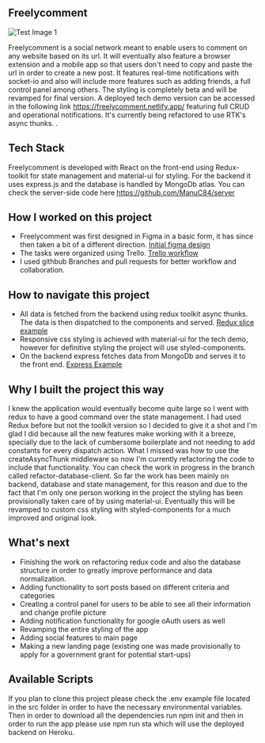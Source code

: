 ## Freelycomment

![Test Image 1](https://i.imgur.com/5BmzPjK.png)

Freelycomment is a social network meant to enable users to comment on any website based on its url. It will eventually also feature a browser extension and a mobile app so that users don't need to copy and paste the url in order to create a new post. It features real-time notifications with socket-io and also will include more features such as adding friends, a full control panel among others. The styling is completely beta and will be revamped for final version. A deployed tech demo version can be accessed in the following link https://freelycomment.netlify.app/ featuring full CRUD and operational notifications. It's currently being refactored to use RTK's async thunks. .

## Tech Stack

Freelycomment is developed with React on the front-end using Redux-toolkit for state management and material-ui for styling. For the backend it uses express.js and the database is handled by MongoDb atlas. You can check the server-side code here https://github.com/ManuC84/server

## How I worked on this project

- Freelycomment was first designed in Figma in a basic form, it has since then taken a bit of a different direction. [Initial figma design](https://imgur.com/LMh9XOz.png)
- The tasks were organized using Trello. [Trello workflow](https://imgur.com/xFHgFA1.png)
- I used githbub Branches and pull requests for better workflow and collaboration.

## How to navigate this project

- All data is fetched from the backend using redux toolkit async thunks. The data is then dispatched to the components and served. [Redux slice example](https://imgur.com/IWa2ILl.png)
- Responsive css styling is achieved with material-ui for the tech demo, however for definitive styling the project will use styled-components.
- On the backend express fetches data from MongoDb and serves it to the front end. [Express Example](https://imgur.com/U46qf7P.png)

## Why I built the project this way

I knew the application would eventually become quite large so I went with redux to have a good command over the state management. I had used Redux before but not the toolkit version so I decided to give it a shot and I'm glad I did because all the new features make working with it a breeze, specially due to the lack of cumbersome boilerplate and not needing to add constants for every dispatch action. What I missed was how to use the createAsyncThunk middleware so now I'm currently refactoring the code to include that functionality. You can check the work in progress in the branch called refactor-database-client. So far the work has been mainly on backend, database and state management, for this reason and due to the fact that I'm only one person working in the project the styling has been provisionally taken care of by using material-ui. Eventually this will be revamped to custom css styling with styled-components for a much improved and original look.

## What's next

- Finishing the work on refactoring redux code and also the database structure in order to greatly improve performance and data normalization.
- Adding functionality to sort posts based on different criteria and categories
- Creating a control panel for users to be able to see all their information and change profile picture
- Adding notification functionality for google oAuth users as well
- Revamping the entire styling of the app
- Adding social features to main page
- Making a new landing page (existing one was made provisionally to apply for a government grant for potential start-ups)

## Available Scripts

If you plan to clone this project please check the .env example file located in the src folder in order to have the necessary environmental variables. Then in order to download all the dependencies run npm init and then in order to run the app please use npm run sta which will use the deployed backend on Heroku.
